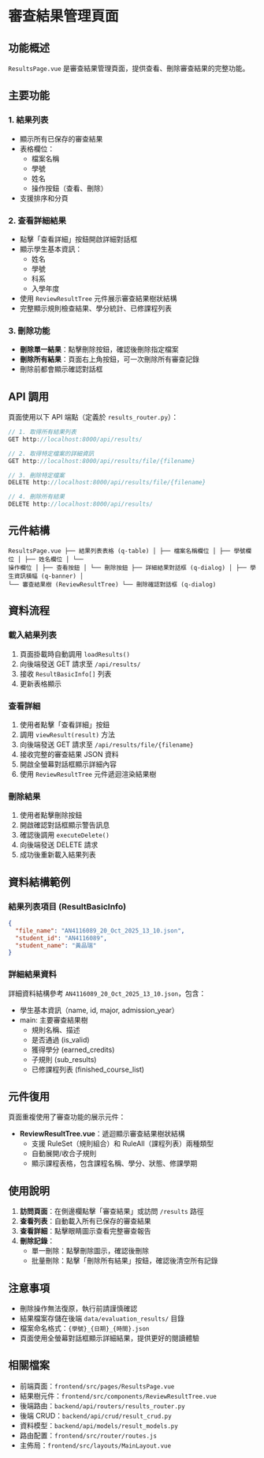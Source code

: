 # 審查結果管理頁面

## 功能概述

`ResultsPage.vue` 是審查結果管理頁面，提供查看、刪除審查結果的完整功能。

## 主要功能

### 1. 結果列表

- 顯示所有已保存的審查結果
- 表格欄位：
  - 檔案名稱
  - 學號
  - 姓名
  - 操作按鈕（查看、刪除）
- 支援排序和分頁

### 2. 查看詳細結果

- 點擊「查看詳細」按鈕開啟詳細對話框
- 顯示學生基本資訊：
  - 姓名
  - 學號
  - 科系
  - 入學年度
- 使用 `ReviewResultTree` 元件展示審查結果樹狀結構
- 完整顯示規則檢查結果、學分統計、已修課程列表

### 3. 刪除功能

- **刪除單一結果**：點擊刪除按鈕，確認後刪除指定檔案
- **刪除所有結果**：頁面右上角按鈕，可一次刪除所有審查記錄
- 刪除前都會顯示確認對話框

## API 調用

頁面使用以下 API 端點（定義於 `results_router.py`）：

```javascript
// 1. 取得所有結果列表
GET http://localhost:8000/api/results/

// 2. 取得特定檔案的詳細資訊
GET http://localhost:8000/api/results/file/{filename}

// 3. 刪除特定檔案
DELETE http://localhost:8000/api/results/file/{filename}

// 4. 刪除所有結果
DELETE http://localhost:8000/api/results/
```

## 元件結構

```vue
ResultsPage.vue ├── 結果列表表格 (q-table) │ ├── 檔案名稱欄位 │ ├── 學號欄位 │ ├── 姓名欄位 │ └──
操作欄位 │ ├── 查看按鈕 │ └── 刪除按鈕 ├── 詳細結果對話框 (q-dialog) │ ├── 學生資訊橫幅 (q-banner) │
└── 審查結果樹 (ReviewResultTree) └── 刪除確認對話框 (q-dialog)
```

## 資料流程

### 載入結果列表

1. 頁面掛載時自動調用 `loadResults()`
2. 向後端發送 GET 請求至 `/api/results/`
3. 接收 `ResultBasicInfo[]` 列表
4. 更新表格顯示

### 查看詳細

1. 使用者點擊「查看詳細」按鈕
2. 調用 `viewResult(result)` 方法
3. 向後端發送 GET 請求至 `/api/results/file/{filename}`
4. 接收完整的審查結果 JSON 資料
5. 開啟全螢幕對話框顯示詳細內容
6. 使用 `ReviewResultTree` 元件遞迴渲染結果樹

### 刪除結果

1. 使用者點擊刪除按鈕
2. 開啟確認對話框顯示警告訊息
3. 確認後調用 `executeDelete()`
4. 向後端發送 DELETE 請求
5. 成功後重新載入結果列表

## 資料結構範例

### 結果列表項目 (ResultBasicInfo)

```json
{
  "file_name": "AN4116089_20_Oct_2025_13_10.json",
  "student_id": "AN4116089",
  "student_name": "黃品瑞"
}
```

### 詳細結果資料

詳細資料結構參考 `AN4116089_20_Oct_2025_13_10.json`，包含：

- 學生基本資訊（name, id, major, admission_year）
- main: 主要審查結果樹
  - 規則名稱、描述
  - 是否通過 (is_valid)
  - 獲得學分 (earned_credits)
  - 子規則 (sub_results)
  - 已修課程列表 (finished_course_list)

## 元件復用

頁面重複使用了審查功能的展示元件：

- **ReviewResultTree.vue**：遞迴顯示審查結果樹狀結構
  - 支援 RuleSet（規則組合）和 RuleAll（課程列表）兩種類型
  - 自動展開/收合子規則
  - 顯示課程表格，包含課程名稱、學分、狀態、修課學期

## 使用說明

1. **訪問頁面**：在側邊欄點擊「審查結果」或訪問 `/results` 路徑
2. **查看列表**：自動載入所有已保存的審查結果
3. **查看詳細**：點擊眼睛圖示查看完整審查報告
4. **刪除記錄**：
   - 單一刪除：點擊刪除圖示，確認後刪除
   - 批量刪除：點擊「刪除所有結果」按鈕，確認後清空所有記錄

## 注意事項

- 刪除操作無法復原，執行前請謹慎確認
- 結果檔案存儲在後端 `data/evaluation_results/` 目錄
- 檔案命名格式：`{學號}_{日期}_{時間}.json`
- 頁面使用全螢幕對話框顯示詳細結果，提供更好的閱讀體驗

## 相關檔案

- 前端頁面：`frontend/src/pages/ResultsPage.vue`
- 結果樹元件：`frontend/src/components/ReviewResultTree.vue`
- 後端路由：`backend/api/routers/results_router.py`
- 後端 CRUD：`backend/api/crud/result_crud.py`
- 資料模型：`backend/api/models/result_models.py`
- 路由配置：`frontend/src/router/routes.js`
- 主佈局：`frontend/src/layouts/MainLayout.vue`

